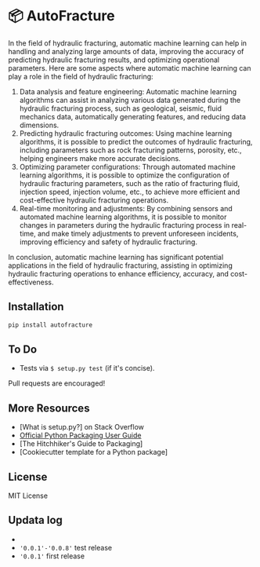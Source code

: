 📦 AutoFracture
===============

In the field of hydraulic fracturing, automatic machine learning can help in handling and analyzing large amounts of data, improving the accuracy of predicting hydraulic fracturing results, and optimizing operational parameters. Here are some aspects where automatic machine learning can play a role in the field of hydraulic fracturing:

1. Data analysis and feature engineering: Automatic machine learning algorithms can assist in analyzing various data generated during the hydraulic fracturing process, such as geological, seismic, fluid mechanics data, automatically generating features, and reducing data dimensions.
2. Predicting hydraulic fracturing outcomes: Using machine learning algorithms, it is possible to predict the outcomes of hydraulic fracturing, including parameters such as rock fracturing patterns, porosity, etc., helping engineers make more accurate decisions.
3. Optimizing parameter configurations: Through automated machine learning algorithms, it is possible to optimize the configuration of hydraulic fracturing parameters, such as the ratio of fracturing fluid, injection speed, injection volume, etc., to achieve more efficient and cost-effective hydraulic fracturing operations.
4. Real-time monitoring and adjustments: By combining sensors and automated machine learning algorithms, it is possible to monitor changes in parameters during the hydraulic fracturing process in real-time, and make timely adjustments to prevent unforeseen incidents, improving efficiency and safety of hydraulic fracturing.

In conclusion, automatic machine learning has significant potential applications in the field of hydraulic fracturing, assisting in optimizing hydraulic fracturing operations to enhance efficiency, accuracy, and cost-effectiveness.

Installation
------------

```bash
pip install autofracture
```

To Do
-----

- Tests via `$ setup.py test` (if it's concise).

Pull requests are encouraged!

More Resources
--------------

- [What is setup.py?] on Stack Overflow
- [Official Python Packaging User Guide](https://packaging.python.org)
- [The Hitchhiker's Guide to Packaging]
- [Cookiecutter template for a Python package]

License
-------

MIT License

## Updata log

* 
* `'0.0.1'-'0.0.8'`      test release
* `'0.0.1'`                 first release

